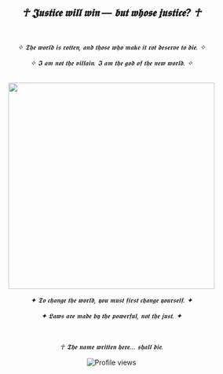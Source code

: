 
<div align="center">

<h2><i>☥ 𝕵𝖚𝖘𝖙𝖎𝖈𝖊 𝖜𝖎𝖑𝖑 𝖜𝖎𝖓 — 𝖇𝖚𝖙 𝖜𝖍𝖔𝖘𝖊 𝖏𝖚𝖘𝖙𝖎𝖈𝖊? ☥</i></h2>

<br>

<p><i>✧ 𝕿𝖍𝖊 𝖜𝖔𝖗𝖑𝖉 𝖎𝖘 𝖗𝖔𝖙𝖙𝖊𝖓, 𝖆𝖓𝖉 𝖙𝖍𝖔𝖘𝖊 𝖜𝖍𝖔 𝖒𝖆𝖐𝖊 𝖎𝖙 𝖗𝖔𝖙 𝖉𝖊𝖘𝖊𝖗𝖛𝖊 𝖙𝖔 𝖉𝖎𝖊. ✧</i></p>
<p><i>✧ 𝕴 𝖆𝖒 𝖓𝖔𝖙 𝖙𝖍𝖊 𝖛𝖎𝖑𝖑𝖆𝖎𝖓. 𝕴 𝖆𝖒 𝖙𝖍𝖊 𝖌𝖔𝖉 𝖔𝖋 𝖙𝖍𝖊 𝖓𝖊𝖜 𝖜𝖔𝖗𝖑𝖉. ✧</i></p>

<br>

<img src="https://github.com/user-attachments/assets/b7cc1eea-3d1a-48fe-bf09-f81e17dcd59e" width="420" />

<br>

<p><i>✦ 𝕿𝖔 𝖈𝖍𝖆𝖓𝖌𝖊 𝖙𝖍𝖊 𝖜𝖔𝖗𝖑𝖉, 𝖞𝖔𝖚 𝖒𝖚𝖘𝖙 𝖋𝖎𝖗𝖘𝖙 𝖈𝖍𝖆𝖓𝖌𝖊 𝖞𝖔𝖚𝖗𝖘𝖊𝖑𝖋. ✦</i></p>
<p><i>✦ 𝕷𝖆𝖜𝖘 𝖆𝖗𝖊 𝖒𝖆𝖉𝖊 𝖇𝖞 𝖙𝖍𝖊 𝖕𝖔𝖜𝖊𝖗𝖋𝖚𝖑, 𝖓𝖔𝖙 𝖙𝖍𝖊 𝖏𝖚𝖘𝖙. ✦</i></p>

<br>

<p><i>☥ 𝕿𝖍𝖊 𝖓𝖆𝖒𝖊 𝖜𝖗𝖎𝖙𝖙𝖊𝖓 𝖍𝖊𝖗𝖊... 𝖘𝖍𝖆𝖑𝖑 𝖉𝖎𝖊. </i></p>

</div>
<p align="center">
  <img src="https://komarev.com/ghpvc/?username=OLD-D0LL&color=000000&style=flat-square&label=" alt="Profile views"/>
</p>

<!--
**OLD-D0LL/OLD-D0LL** is a ✨ _special_ ✨ repository because its `README.md` (this file) appears on your GitHub profile.

Here are some ideas to get you started:

- 🔭 I’m currently working on ...
- 🌱 I’m currently learning ...
- 👯 I’m looking to collaborate on ...
- 🤔 I’m looking for help with ...
- 💬 Ask me about ...
- 📫 How to reach me: ...
- 😄 Pronouns: ...
- ⚡ Fun fact: ...
-->
